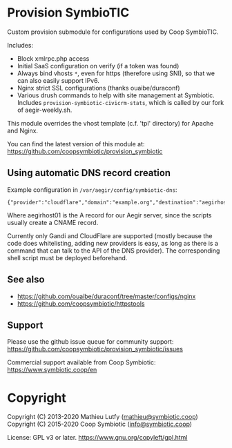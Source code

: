 # Provision SymbioTIC

Custom provision submodule for configurations used by Coop SymbioTIC.

Includes:

* Block xmlrpc.php access
* Initial SaaS configuration on verify (if a token was found)
* Always bind vhosts `*`, even for https (therefore using SNI), so that we can also easily support IPv6.
* Nginx strict SSL configurations (thanks ouaibe/duraconf)
* Various drush commands to help with site management at Symbiotic. Includes `provision-symbiotic-civicrm-stats`, which is called by our fork of aegir-weekly.sh.

This module overrides the vhost template (c.f. 'tpl' directory) for Apache and Nginx.

You can find the latest version of this module at:  
https://github.com/coopsymbiotic/provision_symbiotic

## Using automatic DNS record creation

Example configuration in `/var/aegir/config/symbiotic-dns`:

```
{"provider":"cloudflare","domain":"example.org","destination":"aegirhost01"}
```

Where aegirhost01 is the A record for our Aegir server, since the scripts usually create a CNAME record.

Currently only Gandi and CloudFlare are supported (mostly because the code does
whitelisting, adding new providers is easy, as long as there is a command that
can talk to the API of the DNS provider). The corresponding shell script must
be deployed beforehand.

## See also

* https://github.com/ouaibe/duraconf/tree/master/configs/nginx
* https://github.com/coopsymbiotic/httpstools

## Support

Please use the github issue queue for community support:  
https://github.com/coopsymbiotic/provision_symbiotic/issues

Commercial support available from Coop Symbiotic:  
https://www.symbiotic.coop/en

# Copyright

Copyright (C) 2013-2020 Mathieu Lutfy (mathieu@symbiotic.coop)  
Copyright (C) 2015-2020 Coop Symbiotic (info@symbiotic.coop)

License: GPL v3 or later. https://www.gnu.org/copyleft/gpl.html
